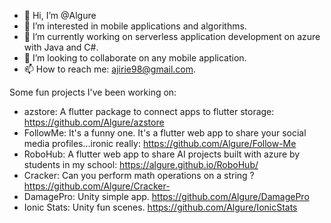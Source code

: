 - 👋 Hi, I’m @Algure
- 👀 I’m interested in mobile applications and algorithms.
- 🌱 I’m currently working on serverless application development on azure with Java and C#.
- 💞️ I’m looking to collaborate on any mobile application.
- 📫 How to reach me: ajirie98@gmail.com.

Some fun projects I've been working on:
- azstore: A flutter package to connect apps to flutter storage: https://github.com/Algure/azstore
- FollowMe: It's a funny one. It's a flutter web app to share your social media profiles...ironic really: https://github.com/Algure/Follow-Me
- RoboHub: A flutter web app to share AI projects built with azure by students in my school: https://algure.github.io/RoboHub/
- Cracker: Can you perform math operations on a string ? https://github.com/Algure/Cracker-
- DamagePro: Unity simple app. https://github.com/Algure/DamagePro
- Ionic Stats: Unity fun scenes. https://github.com/Algure/IonicStats
<!---
Algure/Algure is a ✨ special ✨ repository because its `README.md` (this file) appears on your GitHub profile.
You can click the Preview link to take a look at your changes.
--->
